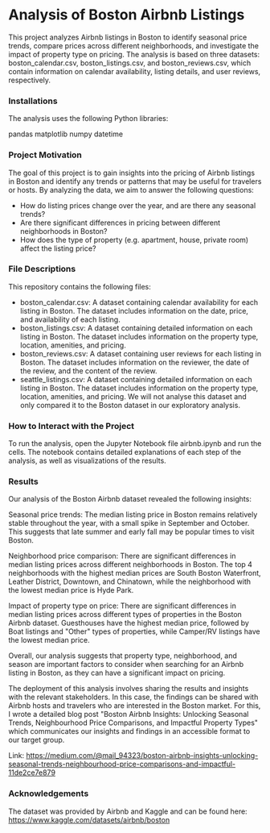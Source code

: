 # Analysis of Boston Airbnb Listings

This project analyzes Airbnb listings in Boston to identify seasonal price trends, compare prices across different neighborhoods, and investigate the impact of property type on pricing. The analysis is based on three datasets: boston_calendar.csv, boston_listings.csv, and boston_reviews.csv, which contain information on calendar availability, listing details, and user reviews, respectively.

### Installations
The analysis uses the following Python libraries:

pandas
matplotlib
numpy
datetime

### Project Motivation
The goal of this project is to gain insights into the pricing of Airbnb listings in Boston and identify any trends or patterns that may be useful for travelers or hosts. By analyzing the data, we aim to answer the following questions:

- How do listing prices change over the year, and are there any seasonal trends?
- Are there significant differences in pricing between different neighborhoods in Boston?
- How does the type of property (e.g. apartment, house, private room) affect the listing price?

### File Descriptions
This repository contains the following files:

- boston_calendar.csv: A dataset containing calendar availability for each listing in Boston. The dataset includes information on the date, price, and availability of each listing.
- boston_listings.csv: A dataset containing detailed information on each listing in Boston. The dataset includes information on the property type, location, amenities, and pricing.
- boston_reviews.csv: A dataset containing user reviews for each listing in Boston. The dataset includes information on the reviewer, the date of the review, and the content of the review.
- seattle_listings.csv: A dataset containing detailed information on each listing in Boston. The dataset includes information on the property type, location, amenities, and pricing. We will not analyse this dataset and only compared it to the Boston dataset in our exploratory analysis. 

### How to Interact with the Project
To run the analysis, open the Jupyter Notebook file airbnb.ipynb and run the cells. The notebook contains detailed explanations of each step of the analysis, as well as visualizations of the results.


### Results

Our analysis of the Boston Airbnb dataset revealed the following insights:

Seasonal price trends: The median listing price in Boston remains relatively stable throughout the year, with a small spike in September and October. This suggests that late summer and early fall may be popular times to visit Boston.

Neighborhood price comparison: There are significant differences in median listing prices across different neighborhoods in Boston. The top 4 neighborhoods with the highest median prices are South Boston Waterfront, Leather District, Downtown, and Chinatown, while the neighborhood with the lowest median price is Hyde Park.

Impact of property type on price: There are significant differences in median listing prices across different types of properties in the Boston Airbnb dataset. Guesthouses have the highest median price, followed by Boat listings and "Other" types of properties, while Camper/RV listings have the lowest median price.

Overall, our analysis suggests that property type, neighborhood, and season are important factors to consider when searching for an Airbnb listing in Boston, as they can have a significant impact on pricing.

The deployment of this analysis involves sharing the results and insights with the relevant stakeholders. In this case, the findings can be shared with Airbnb hosts and travelers who are interested in the Boston market. For this, I wrote a detailed blog post "Boston Airbnb Insights: Unlocking Seasonal Trends, Neighbourhood Price Comparisons, and Impactful Property Types" which communicates our insights and findings in an accessible format to our target group. 

Link: https://medium.com/@mail_94323/boston-airbnb-insights-unlocking-seasonal-trends-neighbourhood-price-comparisons-and-impactful-11de2ce7e879

### Acknowledgements

The dataset was provided by Airbnb and Kaggle and can be found here: https://www.kaggle.com/datasets/airbnb/boston